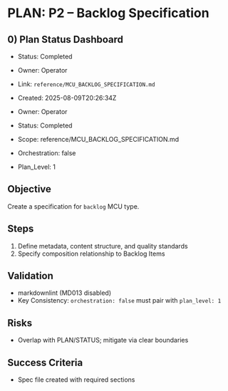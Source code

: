 # PLAN: P2 – Backlog Specification

## 0) Plan Status Dashboard
- Status: Completed
- Owner: Operator
- Link: `reference/MCU_BACKLOG_SPECIFICATION.md`

- Created: 2025-08-09T20:26:34Z
- Owner: Operator
- Status: Completed
- Scope: reference/MCU_BACKLOG_SPECIFICATION.md
- Orchestration: false
- Plan_Level: 1

## Objective
Create a specification for `backlog` MCU type.

## Steps
1. Define metadata, content structure, and quality standards
2. Specify composition relationship to Backlog Items

## Validation
- markdownlint (MD013 disabled)
- Key Consistency: `orchestration: false` must pair with `plan_level: 1`

## Risks
- Overlap with PLAN/STATUS; mitigate via clear boundaries

## Success Criteria
- Spec file created with required sections

